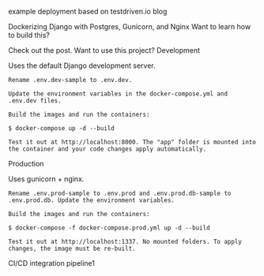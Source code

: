 example deployment based on testdriven.io blog

Dockerizing Django with Postgres, Gunicorn, and Nginx
Want to learn how to build this?

Check out the post.
Want to use this project?
Development

Uses the default Django development server.

    Rename .env.dev-sample to .env.dev.

    Update the environment variables in the docker-compose.yml and .env.dev files.

    Build the images and run the containers:

    $ docker-compose up -d --build

    Test it out at http://localhost:8000. The "app" folder is mounted into the container and your code changes apply automatically.

Production

Uses gunicorn + nginx.

    Rename .env.prod-sample to .env.prod and .env.prod.db-sample to .env.prod.db. Update the environment variables.

    Build the images and run the containers:

    $ docker-compose -f docker-compose.prod.yml up -d --build

    Test it out at http://localhost:1337. No mounted folders. To apply changes, the image must be re-built.
    
    
CI/CD integration   pipeline1



